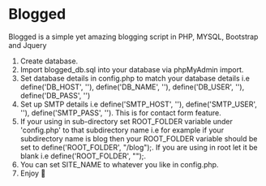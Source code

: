 # Blogged
Blogged is a simple yet amazing blogging script in PHP, MYSQL, Bootstrap and Jquery
1) Create database.
2) Import blogged_db.sql into your database via phpMyAdmin import.
3) Set database details in config.php to match your database details i.e define('DB_HOST', ''), define('DB_NAME', ''), define('DB_USER', ''), define('DB_PASS', '')
4) Set up SMTP details i.e define('SMTP_HOST', ''), define('SMTP_USER', ''), define('SMTP_PASS', ''). This is for contact form feature.
5) If your using in sub-directory set ROOT_FOLDER variable under 'config.php' to that subdirectory name i.e for example if your subdirectory name is blog then your ROOT_FOLDER variable should be set to define('ROOT_FOLDER', "/blog");. If you are using in root let it be blank i.e define('ROOT_FOLDER', "");.
6) You can set SITE_NAME to whatever you like in config.php.
7) Enjoy 🚀  
